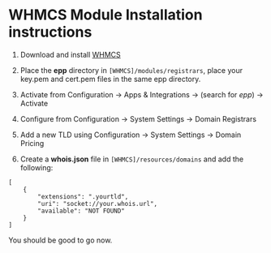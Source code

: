 # WHMCS Module Installation instructions

1. Download and install [WHMCS](https://whmcs.com/)

2. Place the **epp** directory in `[WHMCS]/modules/registrars`, place your key.pem and cert.pem files in the same epp directory.

3. Activate from Configuration -> Apps & Integrations -> (search for _epp_) -> Activate

4. Configure from Configuration -> System Settings -> Domain Registrars

5. Add a new TLD using Configuration -> System Settings -> Domain Pricing

6. Create a **whois.json** file in `[WHMCS]/resources/domains` and add the following:

```
[
    {
        "extensions": ".yourtld",
        "uri": "socket://your.whois.url",
        "available": "NOT FOUND"
    }
]
```

You should be good to go now.
